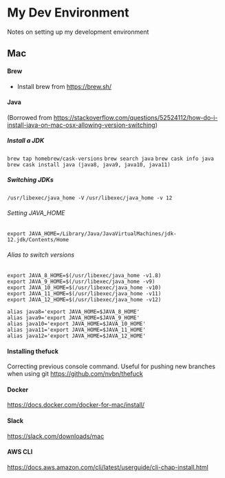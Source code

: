 # My Dev Environment

Notes on setting up my development environment

## Mac

#### Brew
- Install brew from https://brew.sh/

#### Java
(Borrowed from https://stackoverflow.com/questions/52524112/how-do-i-install-java-on-mac-osx-allowing-version-switching)

##### Install a JDK
`brew tap homebrew/cask-versions`
`brew search java`
`brew cask info java`
`brew cask install java (java8, java9, java10, java11)`

##### Switching JDKs
`/usr/libexec/java_home -V`
`/usr/libexec/java_home -v 12`

###### Setting JAVA_HOME
`export JAVA_HOME=/Library/Java/JavaVirtualMachines/jdk-12.jdk/Contents/Home`

###### Alias to switch versions
```
export JAVA_8_HOME=$(/usr/libexec/java_home -v1.8)
export JAVA_9_HOME=$(/usr/libexec/java_home -v9)
export JAVA_10_HOME=$(/usr/libexec/java_home -v10)
export JAVA_11_HOME=$(/usr/libexec/java_home -v11)
export JAVA_12_HOME=$(/usr/libexec/java_home -v12)

alias java8='export JAVA_HOME=$JAVA_8_HOME'
alias java9='export JAVA_HOME=$JAVA_9_HOME'
alias java10='export JAVA_HOME=$JAVA_10_HOME'
alias java11='export JAVA_HOME=$JAVA_11_HOME'
alias java12='export JAVA_HOME=$JAVA_12_HOME'
```

#### Installing thefuck
Correcting previous console command. Useful for pushing new branches when using git
https://github.com/nvbn/thefuck

#### Docker
https://docs.docker.com/docker-for-mac/install/

#### Slack
https://slack.com/downloads/mac

#### AWS CLI
https://docs.aws.amazon.com/cli/latest/userguide/cli-chap-install.html